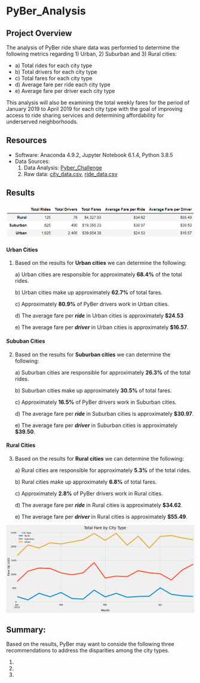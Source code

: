 # PyBer_Analysis

## Project Overview

The analysis of PyBer ride share data was performed to determine the following metrics regarding 1) Urban, 2) Suburban and 3) Rural cities: 

  - a) Total rides for each city type
  - b) Total drivers for each city type
  - c) Total fares for each city type
  - d) Average fare per ride each city type
  - e) Average fare per driver each city type

This analysis will also be examining the total weekly fares for the period of January 2019 to April 2019 for each city type with the goal of improving access to ride sharing services and determining affordability for underserved neighborhoods.

## Resources 

- Software: Anaconda 4.9.2, Jupyter Notebook 6.1.4, Python 3.8.5
- Data Sources: 
   1. Data Analysis: [Pyber_Challenge](PyBer_Challenge.ipynb)
   2. Raw data: [city_data.csv](Resources/city_data.csv), [ride_data.csv](Resources/ride_data.csv)

## Results

<p align="center">
  <img src="Resources/Fig_8.PNG" width="800"/>
</p>

#### Urban Cities                                                  
1. Based on the results for **Urban cities** we can determine the following:
   
   a) Urban cities are responsible for approximately **68.4%** of the total rides.
   
   b) Urban cities make up approximately **62.7%** of total fares.
   
   c) Approximately **80.9%** of PyBer drivers work in Urban cities.
   
   d) The average fare per ***ride*** in Urban cities is approximately **$24.53**
   
   e) The average fare per ***driver*** in Urban cities is approximately **$16.57**.

#### Sububan Cities    
2. Based on the results for **Suburban cities** we can determine the following:
   
   a) Suburban cities are responsible for approximately **26.3%** of the total rides.
   
   b) Suburban cities make up approximately **30.5%** of total fares.
   
   c) Approximately **16.5%** of PyBer drivers work in Suburban cities.
   
   d) The average fare per ***ride*** in Suburban cities is approximately **$30.97**.
   
   e) The average fare per ***driver*** in Suburban cities is approximately **$39.50**.

#### Rural Cities  
3. Based on the results for **Rural cities** we can determine the following:
   
   a) Rural cities are responsible for approximately **5.3%** of the total rides.
   
   b) Rural cities make up approximately **6.8%** of total fares.
   
   c) Approximately **2.8%** of PyBer drivers work in Rural cities.
   
   d) The average fare per ***ride*** in Rural cities is approximately **$34.62**.
   
   e) The average fare per ***driver*** in Rural cities is approximately **$55.49**.


<p align="left">
  <img src="Resources/PyBer_fare_summary.png" width=800"/>
</p>

## Summary: 
Based on the results, PyBer may want to conside the following three recommendations to address the disparities among the city types.

1. 
2.
3.
